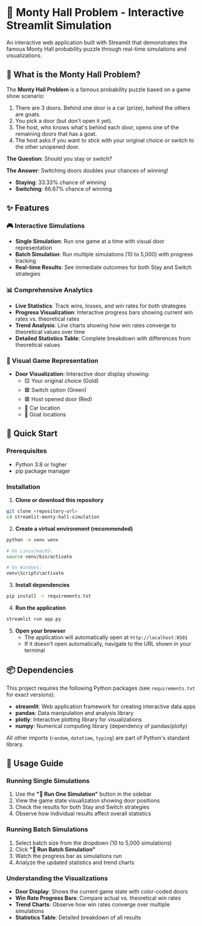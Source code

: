 # 🚗 Monty Hall Problem - Interactive Streamlit Simulation

An interactive web application built with Streamlit that demonstrates the famous Monty Hall probability puzzle through real-time simulations and visualizations.

## 📖 What is the Monty Hall Problem?

The **Monty Hall Problem** is a famous probability puzzle based on a game show scenario:

1. There are 3 doors. Behind one door is a car (prize), behind the others are goats.
2. You pick a door (but don't open it yet).
3. The host, who knows what's behind each door, opens one of the remaining doors that has a goat.
4. The host asks if you want to stick with your original choice or switch to the other unopened door.

**The Question**: Should you stay or switch?

**The Answer**: Switching doors doubles your chances of winning! 
- **Staying**: 33.33% chance of winning
- **Switching**: 66.67% chance of winning

## ✨ Features

### 🎮 Interactive Simulations
- **Single Simulation**: Run one game at a time with visual door representation
- **Batch Simulation**: Run multiple simulations (10 to 5,000) with progress tracking
- **Real-time Results**: See immediate outcomes for both Stay and Switch strategies

### 📊 Comprehensive Analytics
- **Live Statistics**: Track wins, losses, and win rates for both strategies
- **Progress Visualization**: Interactive progress bars showing current win rates vs. theoretical rates
- **Trend Analysis**: Line charts showing how win rates converge to theoretical values over time
- **Detailed Statistics Table**: Complete breakdown with differences from theoretical values

### 🎪 Visual Game Representation
- **Door Visualization**: Interactive door display showing:
  - 🟨 Your original choice (Gold)
  - 🟩 Switch option (Green)
  - 🟥 Host opened door (Red)
  - 🚗 Car location
  - 🐐 Goat locations

## 🚀 Quick Start

### Prerequisites
- Python 3.8 or higher
- pip package manager

### Installation

1. **Clone or download this repository**
```bash
git clone <repository-url>
cd streamlit-monty-hall-simulation
```

2. **Create a virtual environment (recommended)**
```bash
python -m venv venv

# On Linux/macOS:
source venv/bin/activate

# On Windows:
venv\Scripts\activate
```

3. **Install dependencies**
```bash
pip install -r requirements.txt
```

4. **Run the application**
```bash
streamlit run app.py
```

5. **Open your browser**
   - The application will automatically open at `http://localhost:8501`
   - If it doesn't open automatically, navigate to the URL shown in your terminal

## 📦 Dependencies

This project requires the following Python packages (see `requirements.txt` for exact versions):

- **streamlit**: Web application framework for creating interactive data apps
- **pandas**: Data manipulation and analysis library
- **plotly**: Interactive plotting library for visualizations
- **numpy**: Numerical computing library (dependency of pandas/plotly)

All other imports (`random`, `datetime`, `typing`) are part of Python's standard library.

## 🎯 Usage Guide

### Running Single Simulations
1. Use the **"🎯 Run One Simulation"** button in the sidebar
2. View the game state visualization showing door positions
3. Check the results for both Stay and Switch strategies
4. Observe how individual results affect overall statistics

### Running Batch Simulations
1. Select batch size from the dropdown (10 to 5,000 simulations)
2. Click **"🚀 Run Batch Simulation"**
3. Watch the progress bar as simulations run
4. Analyze the updated statistics and trend charts

### Understanding the Visualizations
- **Door Display**: Shows the current game state with color-coded doors
- **Win Rate Progress Bars**: Compare actual vs. theoretical win rates
- **Trend Charts**: Observe how win rates converge over multiple simulations
- **Statistics Table**: Detailed breakdown of all results
